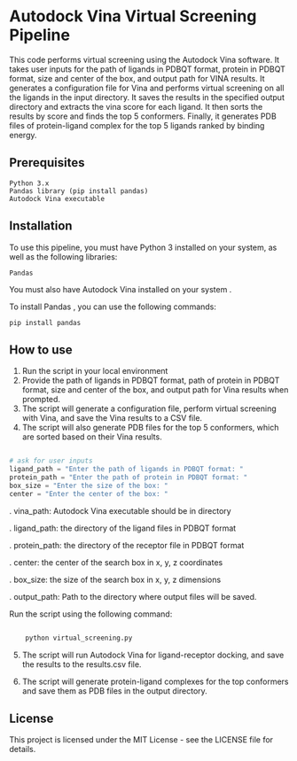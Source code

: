 # Autodock Vina Virtual Screening Pipeline

This code performs virtual screening using the Autodock Vina software. It takes user inputs for the path of ligands in PDBQT format, protein in PDBQT format, size and center of the box, and output path for VINA results. It generates a configuration file for Vina and performs virtual screening on all the ligands in the input directory. It saves the results in the specified output directory and extracts the vina score for each ligand. It then sorts the results by score and finds the top 5 conformers. Finally, it generates PDB files of protein-ligand complex for the top 5 ligands ranked by binding energy.


## Prerequisites

    Python 3.x
    Pandas library (pip install pandas)
    Autodock Vina executable


## Installation

To use this pipeline, you must have Python 3 installed on your system, as well as the following libraries:

    Pandas

You must also have Autodock Vina installed on your system .

To install Pandas , you can use the following commands:

    pip install pandas


## How to use

1.   Run the script in your local environment
2.   Provide the path of ligands in PDBQT format, path of protein in PDBQT format, size and center of the box, and output path for Vina results when prompted.
3.   The script will generate a configuration file, perform virtual screening with Vina, and save the Vina results to a CSV file.
4.   The script will also generate PDB files for the top 5 conformers, which are sorted based on their Vina results.


```python

# ask for user inputs
ligand_path = "Enter the path of ligands in PDBQT format: "
protein_path = "Enter the path of protein in PDBQT format: "
box_size = "Enter the size of the box: "
center = "Enter the center of the box: "

```


.   vina_path: Autodock Vina executable should be in directory

.   ligand_path: the directory of the ligand files in PDBQT format

.   protein_path: the directory of the receptor file in PDBQT format

.   center: the center of the search box in x, y, z coordinates

.   box_size: the size of the search box in x, y, z dimensions

.   output_path: Path to the directory where output files will be saved.

Run the script using the following command:

```bash

    python virtual_screening.py

```
5.  The script will run Autodock Vina for ligand-receptor docking, and save the results to the results.csv file.

6.  The script will generate protein-ligand complexes for the top conformers and save them as PDB files in the output directory.


## License

This project is licensed under the MIT License - see the LICENSE file for details.
